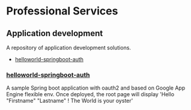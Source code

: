 # Professional Services
## Application development
A repository of application development solutions.


 * [helloworld-springboot-auth](#helloworld-springboot-auth)

### [helloworld-springboot-auth](helloworld-springboot-auth/)
  A sample Spring boot application with oauth2 and based on Google App Engine flexible env.
  Once deployed, the root page will display 'Hello "Firstname" "Lastname" ! The World is your oyster'